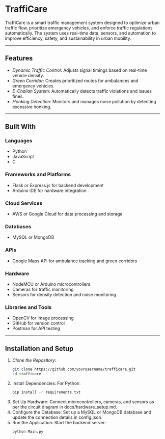 # TraffiCare  

TraffiCare is a smart traffic management system designed to optimize urban traffic flow, prioritize emergency vehicles, and enforce traffic regulations automatically. The system uses real-time data, sensors, and automation to improve efficiency, safety, and sustainability in urban mobility.  

---

## Features  
- *Dynamic Traffic Control*: Adjusts signal timings based on real-time vehicle density.  
- *Green Corridor*: Creates prioritized routes for ambulances and emergency vehicles.  
- *E-Challan System*: Automatically detects traffic violations and issues fines.  
- *Honking Detection*: Monitors and manages noise pollution by detecting excessive honking.  

---

## Built With  
### Languages  
- Python  
- JavaScript  
- C  

### Frameworks and Platforms  
- Flask or Express.js for backend development  
- Arduino IDE for hardware integration  

### Cloud Services  
- AWS or Google Cloud for data processing and storage  

### Databases  
- MySQL or MongoDB  

### APIs  
- Google Maps API for ambulance tracking and green corridors  

### Hardware  
- NodeMCU or Arduino microcontrollers  
- Cameras for traffic monitoring  
- Sensors for density detection and noise monitoring  

### Libraries and Tools  
- OpenCV for image processing  
- GitHub for version control  
- Postman for API testing  

---

## Installation and Setup  
1. *Clone the Repository*:  
   ```bash
   git clone https://github.com/yourusername/trafficare.git
   cd trafficare

2. Install Dependencies:
      For Python:
      ```bash
      pip install -r requirements.txt
4. Set Up Hardware:
   Connect microcontrollers, cameras, and sensors as per the circuit diagram in docs/hardware_setup.md.
5. Configure the Database:
   Set up a MySQL or MongoDB database and update the connection details in config.json.
6. Run the Application:
   Start the backend server:
   ```bash
   python Main.py
